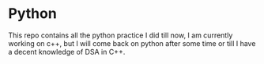 # Python
 This repo contains all the python practice I did till now, I am currently working on c++, but I will come back on python after some time or till I have a decent knowledge of DSA in C++.
